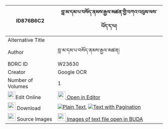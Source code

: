 |ID876B6C2|བླ་མ་དམ་པ་བསོད་ནམས་རྒྱལ་མཚན་གྱི་བཀའ་འབུམ་ལས་པོད་ད་པ། 
| --- | --- 
|Alternative Title |
|Author| བླ་མ་དམ་པ་བསོད་ནམས་རྒྱལ་མཚན།
|BDRC ID | W23630
|Creator | Google OCR
|Number of Volumes| 1
|<img width="25" src="https://img.icons8.com/color/25/000000/edit-property.png">Edit Online| [<img width="25" src="https://avatars.githubusercontent.com/u/45091458?s=200&v=4"> Open in Editor](http://editor.openpecha.org/ID876B6C2)
|<img width="25" src="https://img.icons8.com/fluent/48/000000/download-2.png"/>  Download | [![](https://img.icons8.com/color/20/000000/txt.png)Plain Text](https://github.com/Openpecha/ID876B6C2/releases/download/v1/lama_dampa_sonam_gyaltsen_gyi__plain_ID876B6C2.zip), [![](https://img.icons8.com/color/20/000000/txt.png)Text with Pagination](https://github.com/Openpecha/ID876B6C2/releases/download/v1/lama_dampa_sonam_gyaltsen_gyi__pages_ID876B6C2.zip)
|<img width="25" src="https://img.icons8.com/plasticine/100/000000/pictures-folder.png"/>  Source Images | [<img width="25" src="https://library.bdrc.io/icons/BUDA-small.svg"> Images of text file open in BUDA](https://library.bdrc.io/show/bdr:W23630)